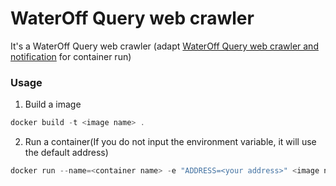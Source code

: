 # WaterOff Query web crawler

It's a WaterOff Query web crawler (adapt [WaterOff Query web crawler and notification](https://github.com/youron1115/Code-repo/tree/main/%E8%87%AA%E4%BE%86%E6%B0%B4%E4%BE%9B%E6%87%89%E9%80%9A%E7%9F%A5) for container run)

### Usage
1. Build a image
```powershell
docker build -t <image name> .
```
2. Run a container(If you do not input the environment variable, it will use the default address)
```powershell
docker run --name=<container name> -e "ADDRESS=<your address>" <image name>
```
